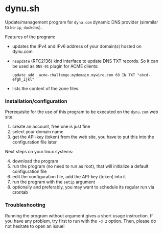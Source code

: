 # dynu.sh
Update/management program for `dynu.com` dynamic DNS provider (simmilar to `No-ip`, `duckdns`).

Features of the program:
- updates the IPv4 and IPv6 address of your domain(s) hosted on dynu.com
- `nsupdate` (RFC2136) kind interface to update DNS TXT records. So it can be used as `DNS-01` plugin for ACME clients:

  `update add _acme-challenge.mydomain.mywire.com 60 IN TXT "abcd-efgh_ijkl"`
- lists the content of the zone files

### Installation/configuration
Prerequisite for the use of this program to be executed on the `dynu.com` web site:
1. create an account, free one is just fine
2. select your domain name
3. get the API-key (token) from the web site, you have to put this into the configuration file later

Next steps on your linux systems:

4. download the program
5. run the program (no need to run as root), that will initialize a default configuration file
6. edit the configuration file, add the API-key (token) into it
7. run the program with the `setip` argument
8. optionally and preferably, you may want to schedule its regular run via crontab

### Troubleshooting
Running the program without argument gives a short usage instruction.
If you have any problem, try first to run with the `-d 2` option. Then, please do not hesitate to open an issue!
